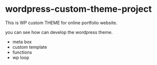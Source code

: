 wordpress-custom-theme-project
==============================

This is WP custom THEME for online portfolio website.

you can see how can develop the wordpress theme.

- meta box
- custom template
- functions
- wp loop



